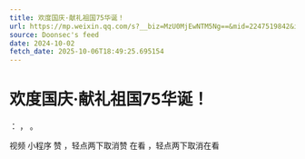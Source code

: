 ```yaml
---
title: 欢度国庆·献礼祖国75华诞！
url: https://mp.weixin.qq.com/s?__biz=MzU0MjEwNTM5Ng==&mid=2247519842&idx=2&sn=a9ea02c1a3866eb2a4601b7de744efeb
source: Doonsec's feed
date: 2024-10-02
fetch_date: 2025-10-06T18:49:25.695154
---
```


# 欢度国庆·献礼祖国75华诞！

：
，
。

视频
小程序
赞
，轻点两下取消赞
在看
，轻点两下取消在看